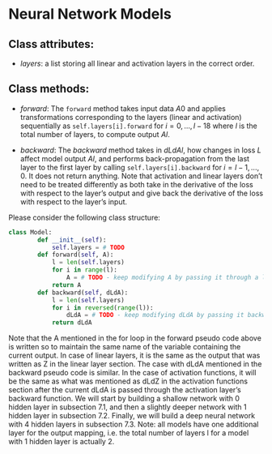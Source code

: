 # Neural Network Models

## Class attributes:

- $layers$: a list storing all linear and activation layers in the correct order.

## Class methods:

- $forward$: The `forward` method takes input data $A0$ and applies transformations corresponding to the layers (linear and activation) sequentially as `self.layers[i].forward` for $i = 0, ..., l − 18$ where $l$ is the total number of layers, to compute output $Al$.

- $backward$: The $backward$ method takes in $dLdAl$, how changes in loss $L$ affect model output $Al$, and performs back-propagation from the last layer to the first layer by calling `self.layers[i].backward` for $i = l − 1, ..., 0$. It does not return anything. Note that activation and linear layers don’t need to be treated differently as both take in the derivative of the loss with respect to the layer’s output and give back the derivative of the loss with respect to the layer’s input.

Please consider the following class structure:
```python
class Model:
        def __init__(self):
            self.layers = # TODO
        def forward(self, A):
            l = len(self.layers)
            for i in range(l):
                A = # TODO - keep modifying A by passing it through a layer
            return A
        def backward(self, dLdA):
            l = len(self.layers)
            for i in reversed(range(l)):
                dLdA = # TODO - keep modifying dLdA by passing it backwards through a layer
            return dLdA
```
Note that the A mentioned in the for loop in the forward pseudo code above is written so to maintain the same name of the variable containing the current output. In case of linear layers, it is the same as the output that was written as Z in the linear layer section. The case with dLdA mentioned in the backward pseudo code is similar. In the case of activation functions, it will be the same as what was mentioned as dLdZ in the activation functions section after the current dLdA is passed through the activation layer’s backward function.
We will start by building a shallow network with 0 hidden layer in subsection 7.1, and then a slightly deeper network with 1 hidden layer in subsection 7.2. Finally, we will build a deep neural network with 4 hidden layers in subsection 7.3. Note: all models have one additional layer for the output mapping, i.e. the total number of layers l for a model with 1 hidden layer is actually 2.
